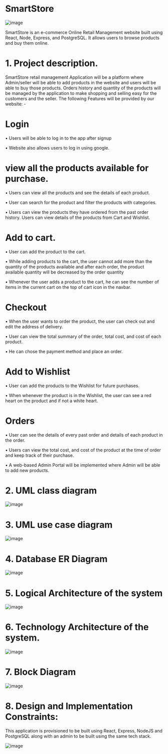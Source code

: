 # SmartStore
![image](https://github.com/sreya0603/SmartStore_web_application/assets/92143540/34fd905b-6802-4292-baad-5ff89db9e2c9)

SmartStore is an e-commerce Online Retail Management website built using React, Node, Express, and PostgreSQL. It allows users to browse products and buy them online.

# 1. Project description.
   
SmartStore retail management Application will be a platform where Admin/seller will be able to add products in the website and users will be able to buy those products. Orders history and quantity of the products will be managed by the application to make shopping and selling easy for the customers and the seller.
The following Features will be provided by our website: -

# Login 

•	Users will be able to log in to the app after signup

•	Website also allows users to log in using google.

# view all the products available for purchase.

•	Users can view all the products and see the details of each product.

•	User can search for the product and filter the products with categories.

•	Users can view the products they have ordered from the past order history. Users can view details of the products from Cart and Wishlist.

# Add to cart.

•	User can add the product to the cart.

•	While adding products to the cart, the user cannot add more than the quantity of the products available and after each order, the product available quantity will be decreased by the order quantity

•	Whenever the user adds a product to the cart, he can see the number of items in the current cart on the top of cart icon in the navbar.

# Checkout

•	When the user wants to order the product, the user can check out and edit the address of delivery.

•	User can view the total summary of the order, total cost, and cost of each product.

•	He can chose the payment method and place an order.

# Add to Wishlist

•	User can add the products to the Wishlist for future purchases.

•	When whenever the product is in the Wishlist, the user can see a red heart on the product and if not a white heart.

# Orders

•	User can see the details of every past order and details of each product in the order.

•	Users can view the total cost, and cost of the product at the time of order and keep track of their purchase.

•	A web-based Admin Portal will be implemented where Admin will be able to add new products.

# 2.	UML class diagram

![image](https://github.com/sreya0603/SmartStore_web_application/assets/92143540/04c85055-ba90-4d64-87f9-7a350d56bdbc)

# 3. UML use case diagram

 ![image](https://github.com/sreya0603/SmartStore_web_application/assets/92143540/34965c8d-bf22-46e6-8bac-2eb6ab705f66)

# 4. Database ER Diagram
![image](https://github.com/sreya0603/SmartStore_web_application/assets/92143540/9f497bbc-da64-4cfd-96b2-ccd54ef7a640)

# 5. Logical Architecture of the system

![image](https://github.com/sreya0603/SmartStore_web_application/assets/92143540/dbba48fa-f6fc-4d3b-924a-c4662d2377aa)

# 6. Technology Architecture of the system.

![image](https://github.com/sreya0603/SmartStore_web_application/assets/92143540/bd0beb44-ef3f-4b04-b691-e16921ffb043)

# 7. Block Diagram
 
![image](https://github.com/sreya0603/SmartStore_web_application/assets/92143540/9d0b42ad-22ef-471c-8088-1b929c6311fc)

# 8. Design and Implementation Constraints:

This application is provisioned to be built using React, Express, NodeJS and PostgreSQL along with an admin to be built using the same tech stack.

![image](https://github.com/sreya0603/SmartStore_web_application/assets/92143540/8eb2c8ec-89b3-4575-b008-236703ea0347)
